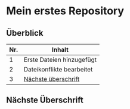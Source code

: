 # Mein erstes Repository

## Überblick

| Nr.  |  Inhalt  |
|------|---------------------------------------|
| 1  |  Erste Dateien hinzugefügt |
| 2  |  Dateikonflikte bearbeitet |
| 3     | [Nächste überschrift](#nächste-überschrift)   |


## Nächste Überschrift


